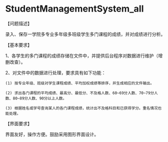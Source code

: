 # StudentManagementSystem_all
【问题描述】

录入、保存一学院多专业多年级多班级学生多门课程的成绩，并对成绩进行分析。


【基本要求】

1、各学生的多门课程的成绩存储在文件中，并提供后台程序对数据进行维护（增删改查）。

2、对文件中的数据进行处理，要求具有如下功能：

    (1) 按专业年级、班级对学生课程成绩、平均加权成绩等排序，并生成相应的文件输出。
    
    (2) 求出各门课程的平均成绩、最高分、最低分、不及格人数、60~69分人数、70~79分人数、80~89分人数、90分以上人数。
    
    (3) 根据姓名或学号查询某人的各门课程成绩，统计出不及格科目和已获得学分。重名情况也能处理。
    


【界面要求】

界面友好，操作方便。鼓励采用图形界面设计。
